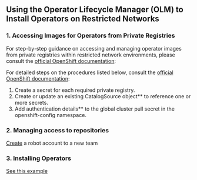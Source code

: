 ## Using the Operator Lifecycle Manager (OLM) to Install Operators on Restricted Networks

### 1. Accessing Images for Operators from Private Registries

For step-by-step guidance on accessing and managing operator images from private registries within restricted network environments, please consult the [official OpenShift documentation](https://docs.openshift.com/container-platform/4.15/operators/admin/olm-managing-custom-catalogs.html#olm-accessing-images-private-registries_olm-managing-custom-catalogs):

For detailed steps on the procedures listed below, consult the [official OpenShift documentation](https://docs.openshift.com/container-platform/4.15/operators/admin/olm-managing-custom-catalogs.html#olm-accessing-images-private-registries_olm-managing-custom-catalogs):

  1. Create a secret for each required private registry.
  2. Create or update an existing CatalogSource object** to reference one or more secrets.
  3. Add authentication details** to the global cluster pull secret in the openshift-config namespace.

### 2. Managing access to repositories
[Create](https://access.redhat.com/documentation/en-us/red_hat_quay/3.8/html/use_red_hat_quay/use-quay-manage-repo) a robot account to a new team
 

### 3. Installing Operators

[See this example](https://github.com/rocrisp/dell)
